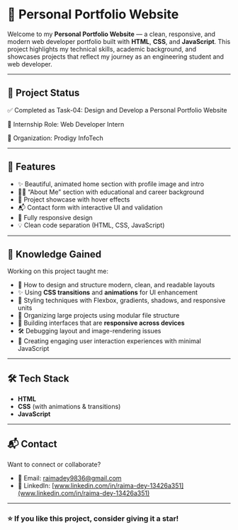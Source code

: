 # 💼 Personal Portfolio Website



Welcome to my **Personal Portfolio Website** — a clean, responsive, and modern web developer portfolio built with **HTML**, **CSS**, and **JavaScript**. This project highlights my technical skills, academic background, and showcases projects that reflect my journey as an engineering student and web developer.

---
## 📌 Project Status
✅ Completed as Task-04: Design and Develop a Personal Portfolio Website

💼 Internship Role: Web Developer Intern

🏢 Organization: Prodigy InfoTech

---

## 🚀 Features

- ✨ Beautiful, animated home section with profile image and intro
- 👩‍💻 “About Me” section with educational and career background
- 📁 Project showcase with hover effects
- 📬 Contact form with interactive UI and validation
- 📱 Fully responsive design
- 💡 Clean code separation (HTML, CSS, JavaScript)

---

## 📖 Knowledge Gained

Working on this project taught me:

- 📐 How to design and structure modern, clean, and readable layouts
- ✨ Using **CSS transitions** and **animations** for UI enhancement
- 🎨 Styling techniques with Flexbox, gradients, shadows, and responsive units
- 🧠 Organizing large projects using modular file structure
- 📱 Building interfaces that are **responsive across devices**
- 🛠️ Debugging layout and image-rendering issues
- 💬 Creating engaging user interaction experiences with minimal JavaScript

---

## 🛠️ Tech Stack

- **HTML**
- **CSS** (with animations & transitions)
- **JavaScript**

---

## 📬 Contact

Want to connect or collaborate?

- 📧 Email: [raimadey9836@gmail.com](mailto:raimadey9836@gmail.com)
- 💼 LinkedIn: [www.linkedin.com/in/raima-dey-13426a351](www.linkedin.com/in/raima-dey-13426a351)

---

### ⭐ If you like this project, consider giving it a star!


